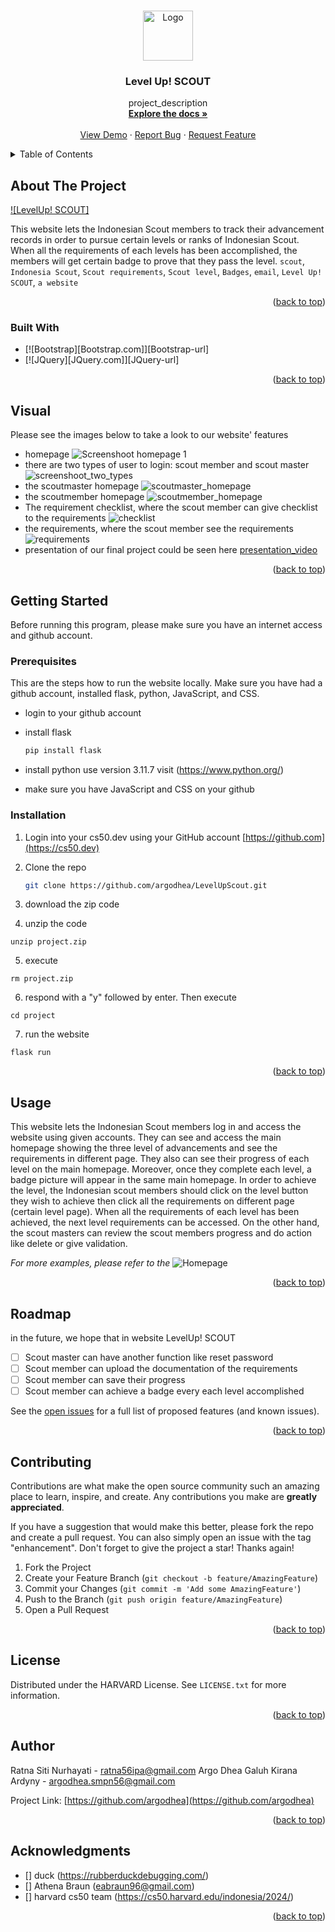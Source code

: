 <a name="readme-top"></a>



<!-- PROJECT LOGO -->
<br />
<div align="center">
  <a href="https://github.com/argodhea">
    <img src="static/logo_pramuka.png" alt="Logo" width="80" height="80">
  </a>

<h3 align="center">Level Up! SCOUT</h3>

  <p align="center">
    project_description
    <br />
    <a href="https://github.com/argodhea"><strong>Explore the docs »</strong></a>
    <br />
    <br />
    <a href="https://github.com/github_argodhea/LevelUpScout">View Demo</a>
    ·
    <a href="https://github.com/github_argodhea/LevelUpScout/issues">Report Bug</a>
    ·
    <a href="https://github.com/github_argodhea/LevelUpScout/issues">Request Feature</a>
  </p>
</div>



<!-- TABLE OF CONTENTS -->
<details>
  <summary>Table of Contents</summary>
  <ol>
    <li>
      <a href="#about-the-project">About The Project</a>
      <ul>
        <li><a href="#built-with">Built With</a></li>
      </ul>
    </li>
    <li><a href="#visuals">Visuals</a></li>
    <li>
      <a href="#getting-started">Getting Started</a>
      <ul>
        <li><a href="#prerequisites">Prerequisites</a></li>
        <li><a href="#installation">Installation</a></li>
      </ul>
    </li>
    <li><a href="#usage">Usage</a></li>
    <li><a href="#roadmap">Roadmap</a></li>
    <li><a href="#contributing">Contributing</a></li>
    <li><a href="#license">License</a></li>
    <li><a href="#contact">Contact</a></li>
    <li><a href="#acknowledgments">Acknowledgments</a></li>
  </ol>
</details>



<!-- ABOUT THE PROJECT -->
## About The Project

[![LevelUp! SCOUT]](/screenshoot/welcome_page.jpg)

This website lets the Indonesian Scout members to track their advancement records in order to pursue certain levels or ranks of Indonesian Scout. When all the requirements of each levels has been accomplished, the members will get certain badge to prove that they pass the level.  `scout`, `Indonesia Scout`, `Scout requirements`, `Scout level`, `Badges`, `email`, `Level Up! SCOUT`, `a website`

<p align="right">(<a href="#readme-top">back to top</a>)</p>



### Built With

* [![Bootstrap][Bootstrap.com]][Bootstrap-url]
* [![JQuery][JQuery.com]][JQuery-url]

<p align="right">(<a href="#readme-top">back to top</a>)</p>

<!-- Visual -->
## Visual

Please see the images below to take a look to our website' features

* homepage ![Screenshoot homepage 1](/screenshoot/welcome_page.jpg)
*  there are two types of user to login: scout member and scout master ![screenshoot_two_types](/screenshoot/login_page.jpg)
* the scoutmaster homepage ![scoutmaster_homepage](/screenshoot/master_homepage.jpg)
* the scoutmember homepage ![scoutmember_homepage](/screenshoot/member_homepage.jpg)
* The requirement checklist, where the scout member can give checklist to the requirements ![checklist](/screenshoot/requirement_checkbox.jpg)
* the requirements, where the scout member see the requirements ![requirements](/screenshoot/requirement_list.jpg)
* presentation of our final project could be seen here [presentation_video](https://youtu.be/ZMrU5Imdye4)

<p align="right">(<a href="#readme-top">back to top</a>)</p>

<!-- GETTING STARTED -->
## Getting Started

Before running this program, please make sure you have an internet access and github account.

### Prerequisites

This are the steps how to run the website locally. Make sure you have had a github account, installed flask, python, JavaScript, and CSS.

* login to your github account

* install flask
  ```sh
  pip install flask
  ```
* install python use version 3.11.7
  visit (https://www.python.org/)

* make sure you have JavaScript and CSS on your github

### Installation
<!-- Mention that Python, Flask, JavaScript, and CSS are required. Provide links to their official installation guides.-->
1. Login into your cs50.dev using your GitHub account [https://github.com](https://cs50.dev)
2. Clone the repo
   ```sh
   git clone https://github.com/argodhea/LevelUpScout.git
   ```
3. download the zip code

4. unzip the code
  ```
  unzip project.zip
  ```
5. execute
  ```
  rm project.zip
  ```
6. respond with a "y" followed by enter. Then execute
  ```
  cd project
  ```
7. run the website
  ```
  flask run
  ```

<p align="right">(<a href="#readme-top">back to top</a>)</p>



<!-- USAGE EXAMPLES -->
## Usage

This website lets the Indonesian Scout members log in and access the website using given accounts. They can see and access the main homepage showing the three level of advancements and see the requirements in different page. They also can see their progress of each level on the main homepage. Moreover, once they complete each level, a badge picture will appear in the same main homepage. In order to achieve the level, the Indonesian scout members should click on the level button they wish to achieve then click all the requirements on different page (certain level page). When all the requirements of each level has been achieved, the next level requirements can be accessed. On the other hand, the scout masters can review the scout members progress and do action like delete or give validation.

_For more examples, please refer to the_ ![Homepage](/screenshoot/welcome_page.jpg)

<p align="right">(<a href="#readme-top">back to top</a>)</p>



<!-- ROADMAP -->
## Roadmap

in the future, we hope that in website LevelUp! SCOUT

- [ ] Scout master can have another function like reset password
- [ ] Scout member can upload the documentation of the requirements
- [ ] Scout member can save their progress
- [ ] Scout member can achieve a badge every each level accomplished

See the [open issues](https://github.com/argodhea/LevelUpScout/issues) for a full list of proposed features (and known issues).

<p align="right">(<a href="#readme-top">back to top</a>)</p>



<!-- CONTRIBUTING -->
## Contributing

Contributions are what make the open source community such an amazing place to learn, inspire, and create. Any contributions you make are **greatly appreciated**.

If you have a suggestion that would make this better, please fork the repo and create a pull request. You can also simply open an issue with the tag "enhancement".
Don't forget to give the project a star! Thanks again!

1. Fork the Project
2. Create your Feature Branch (`git checkout -b feature/AmazingFeature`)
3. Commit your Changes (`git commit -m 'Add some AmazingFeature'`)
4. Push to the Branch (`git push origin feature/AmazingFeature`)
5. Open a Pull Request

<p align="right">(<a href="#readme-top">back to top</a>)</p>



<!-- LICENSE -->
## License

Distributed under the HARVARD License. See `LICENSE.txt` for more information.

<p align="right">(<a href="#readme-top">back to top</a>)</p>



<!-- CONTACT -->
## Author

Ratna Siti Nurhayati - [ratna56ipa@gmail.com](ratna56ipa@gmail.com)
Argo Dhea Galuh Kirana Ardyny - [argodhea.smpn56@gmail.com](argodhea.smpn56@gmail.com)

Project Link: [https://github.com/argodhea](https://github.com/argodhea)

<p align="right">(<a href="#readme-top">back to top</a>)</p>



<!-- ACKNOWLEDGMENTS -->
## Acknowledgments

* [] duck (https://rubberduckdebugging.com/)
* [] Athena Braun (eabraun96@gmail.com)
* [] harvard cs50 team (https://cs50.harvard.edu/indonesia/2024/)

<p align="right">(<a href="#readme-top">back to top</a>)</p>



